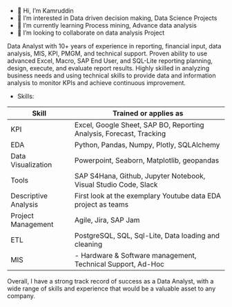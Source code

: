 - 👋 Hi, I’m Kamruddin
- 👀 I’m interested in Data driven decision making, Data Science Projects
- 🌱 I’m currently learning Process mining, Advance data analysis
- 💞️ I’m looking to collaborate on data analysis Project

Data Analyst with 10+ years of experience in reporting, financial input, data analysis, MIS, KPI, PMGM, and technical support. Proven ability to use advanced Excel, Macro, SAP End User, and SQL-Lite reporting planning, design, execute, and evaluate report results. Highly skilled in analyzing business needs and using technical skills to provide data and information analysis to monitor KPIs and achieve continuous improvement.
* Skills:


|Skill|Trained or applies as|
|---|---|
|KPI|Excel, Google Sheet, SAP BO, Reporting Analysis, Forecast, Tracking |
|EDA|Python, Pandas, Numpy, Plotly, SQLAlchemy |
|Data Visualization |Powerpoint, Seaborn, Matplotlib, geopandas | 
|Tools |SAP S4Hana, Github, Jupyter Notebook, Visual Studio Code, Slack| 
|Descriptive Analysis|First look at the exemplary Youtube data EDA project as teams|
|Project Management |Agile, Jira, SAP Jam|
|ETL|PostgreSQL, SQL, Sql-Lite, Data loading and cleaning |
|MIS| - Hardware & Software management, Technical Support, Ad-Hoc|


Overall, I have a strong track record of success as a Data Analyst, with a wide range of skills and experience that would be a valuable asset to any company.
